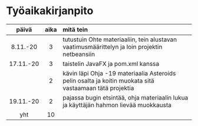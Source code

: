 # Työaikakirjanpito

| päivä     |aika |mitä tein |
| :----:    |:---:|:---------|
| 8.11.-20  | 3   |tutustuin Ohte materiaaliin, tein alustavan vaatimusmäärittelyn ja loin projektin netbeansiin |
| 17.11.-20 | 3   |taistelin JavaFX ja pom.xml kanssa |
|           | 2   |kävin läpi Ohja -19 materiaalia Asteroids pelin osalta ja koitin muokata sitä vastaamaan tätä projektia |
| 19.11.-20 | 2   |pajassa bugin etsintää, ohja materiaalin lukua ja käyttäjän hahmon lievää muokkausta |
| yht       | 10  | |
